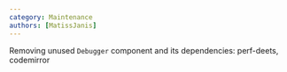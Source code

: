 ```yaml
---
category: Maintenance
authors: [MatissJanis]
---
```


Removing unused `Debugger` component and its dependencies: perf-deets, codemirror
